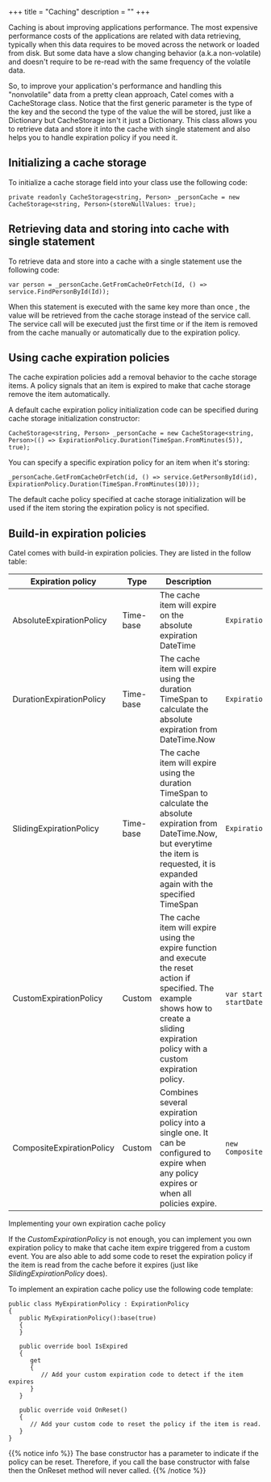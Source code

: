 +++
title = "Caching" 
description = ""
+++

Caching is about improving applications performance. The most expensive performance costs of the applications are related with data retrieving, typically when this data requires to be moved across the network or loaded from disk. But some data have a slow changing behavior (a.k.a non-volatile) and doesn't require to be re-read with the same frequency of the volatile data.

So, to improve your application's performance and handling this "nonvolatile" data from a pretty clean approach, Catel comes with a CacheStorage class. Notice that the first generic parameter is the type of the key and the second the type of the value the will be stored, just like a Dictionary but CacheStorage isn't it just a Dictionary. This class allows you to retrieve data and store it into the cache with single statement and also helps you to handle expiration policy if you need it.

## Initializing a cache storage

To initialize a cache storage field into your class use the following code:

```
private readonly CacheStorage<string, Person> _personCache = new CacheStorage<string, Person>(storeNullValues: true);
```

## Retrieving data and storing into cache with single statement

To retrieve data and store into a cache with a single statement use the following code:

```
var person = _personCache.GetFromCacheOrFetch(Id, () => service.FindPersonById(Id));
```

When this statement is executed with the same key more than once , the value will be retrieved from the cache storage instead of the service call. The service call will be executed just the first time or if the item is removed from the cache manually or automatically due to the expiration policy.

## Using cache expiration policies

The cache expiration policies add a removal behavior to the cache storage items. A policy signals that an item is expired to make that cache storage remove the item automatically.

A default cache expiration policy initialization code can be specified during cache storage initialization constructor:

```
CacheStorage<string, Person> _personCache = new CacheStorage<string, Person>(() => ExpirationPolicy.Duration(TimeSpan.FromMinutes(5)), true);
```

You can specify a specific expiration policy for an item when it's storing:

```
_personCache.GetFromCacheOrFetch(id, () => service.GetPersonById(id), ExpirationPolicy.Duration(TimeSpan.FromMinutes(10)));
```

The default cache policy specified at cache storage initialization will be used if the item storing the expiration policy is not specified.

## Build-in expiration policies

Catel comes with build-in expiration policies. They are listed in the follow table:

Expiration policy|Type|Description|Initialization code sample
---|---|---|---
AbsoluteExpirationPolicy|Time-base|The cache item will expire on the absolute expiration DateTime|```ExpirationPolicy.Absolute(new DateTime(21, 12, 2012))```
DurationExpirationPolicy|Time-base|The cache item will expire using the duration TimeSpan to calculate the absolute expiration from DateTime.Now|```ExpirationPolicy.Duration(TimeSpan.FromMinutes(5))```
SlidingExpirationPolicy|Time-base|The cache item will expire using the duration TimeSpan to calculate the absolute expiration from DateTime.Now, but everytime the item is requested, it is expanded again with the specified TimeSpan|```ExpirationPolicy.Sliding(TimeSpan.FromMinutes(5))```
CustomExpirationPolicy|Custom|The cache item will expire using the expire function and execute the reset action if specified. The example shows how to create a sliding expiration policy with a custom expiration policy.|```var startDateTime = DateTime.Now;var duration = TimeSpan.FromMinutes(5);ExpirationPolicy.Custom(() => DateTime.Now > startDateTime.Add(duration), () => startDateTime = DateTime.Now);```
CompositeExpirationPolicy|Custom|Combines several expiration policy into a single one. It can be configured to expire when any policy expires or when all policies expire.|```new CompositeExpirationPolicy().Add(ExpirationPolicy.Sliding(TimeSpan.FromMinutes(5))).Add(ExpirationPolicy.Custom(()=>...))```

Implementing your own expiration cache policy

If the *CustomExpirationPolicy* is not enough, you can implement you own expiration policy to make that cache item expire triggered from a custom event. You are also able to add some code to reset the expiration policy if the item is read from the cache before it expires (just like *SlidingExpirationPolicy* does).

To implement an expiration cache policy use the following code template:

```
public class MyExpirationPolicy : ExpirationPolicy
{
   public MyExpirationPolicy():base(true)
   {
   }

   public override bool IsExpired
   {
      get
      {
         // Add your custom expiration code to detect if the item expires
      }
   }

   public override void OnReset()
   {
      // Add your custom code to reset the policy if the item is read.
   }
}
```

{{% notice info %}}
The base constructor has a parameter to indicate if the policy can be reset. Therefore, if you call the base constructor with false then the OnReset method will never called.
{{% /notice %}}
